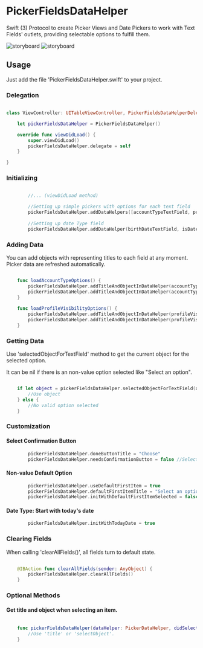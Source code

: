 # PickerFieldsDataHelper
Swift (3) Protocol to create Picker Views and Date Pickers to work with Text Fields' outlets, providing selectable options to fulfill them.

![storyboard](https://github.com/allanalves/PickerFieldsDataHelper/blob/master/Images/normal-picker.png?raw=true)
![storyboard](https://github.com/allanalves/PickerFieldsDataHelper/blob/master/Images/date-picker.png?raw=true)

## Usage

Just add the file 'PickerFieldsDataHelper.swift' to your project.

### Delegation

```swift

class ViewController: UITableViewController, PickerFieldsDataHelperDelegate {

    let pickerFieldsDataHelper = PickerFieldsDataHelper()

    override func viewDidLoad() {
        super.viewDidLoad()
        pickerFieldsDataHelper.delegate = self
    }

}

```

### Initializing

```swift

		//... (viewDidLoad method)

        //Setting up simple pickers with options for each text field
        pickerFieldsDataHelper.addDataHelpers([accountTypeTextField, profileVisibilityTextField], isDateType: false)
        
        //Setting up date Type field
        pickerFieldsDataHelper.addDataHelper(birthDateTextField, isDateType: true)

```

### Adding Data

You can add objects with representing titles to each field at any moment. Picker data are refreshed automatically.

```swift

    func loadAccountTypeOptions() {
        pickerFieldsDataHelper.addTitleAndObjectInDataHelper(accountTypeTextField, title: "Normal User", object: 0)
        pickerFieldsDataHelper.addTitleAndObjectInDataHelper(accountTypeTextField, title: "Admin", object: 1)
    }
    
    func loadProfileVisibilityOptions() {
        pickerFieldsDataHelper.addTitleAndObjectInDataHelper(profileVisibilityTextField, title: "Private", object: "PRI")
        pickerFieldsDataHelper.addTitleAndObjectInDataHelper(profileVisibilityTextField, title: "Public", object: "PUB")
    }

```

### Getting Data

Use 'selectedObjectForTextField' method to get the current object for the selected option.

It can be nil if there is an non-value option selected like "Select an option".

```swift

    if let object = pickerFieldsDataHelper.selectedObjectForTextField(accountTypeTextField) {
    	//Use object
	} else {
		//No valid option selected
	}

```

### Customization

#### Select Confirmation Button

```swift
        pickerFieldsDataHelper.doneButtonTitle = "Choose"
        pickerFieldsDataHelper.needsConfirmationButton = false //Selects without tapping the button
```

#### Non-value Default Option

```swift
        pickerFieldsDataHelper.useDefaultFirstItem = true
        pickerFieldsDataHelper.defaultFirstItemTitle = "Select an option"
        pickerFieldsDataHelper.initWithDefaultFirstItemSelected = false //Start fields with "Select an option" text
```

#### Date Type: Start with today's date

```swift
		pickerFieldsDataHelper.initWithTodayDate = true
```

### Clearing Fields

When calling 'clearAllFields()', all fields turn to default state. 

```swift
        
    @IBAction func clearAllFields(sender: AnyObject) {
        pickerFieldsDataHelper.clearAllFields()
    }

```

### Optional Methods

#### Get title and object when selecting an item.

```swift
        
    func pickerFieldsDataHelper(dataHelper: PickerDataHelper, didSelectObject selectedObject: AnyObject?, withTitle title: String?) {
        //Use 'title' or 'selectObject'.
    }

```




